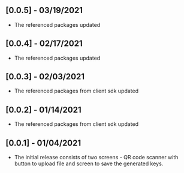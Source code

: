 ## [0.0.5] - 03/19/2021

* The referenced packages updated

## [0.0.4] - 02/17/2021

* The referenced packages updated

## [0.0.3] - 02/03/2021

* The referenced packages from client sdk updated

## [0.0.2] - 01/14/2021

* The referenced packages from client sdk updated

## [0.0.1] - 01/04/2021

* The initial release consists of two screens - QR code scanner with button to upload file and screen to save the generated keys.